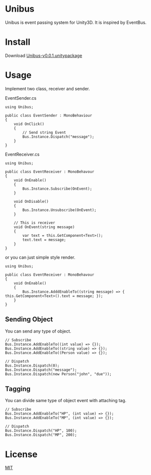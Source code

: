 # Unibus

Unibus is event passing system for Unity3D.
It is inspired by EventBus.

# Install

Download [Unibus-v0.0.1.unitypackage](https://github.com/mattak/Unibus/releases/download/0.0.1/Unibus-v0.0.1.unitypackage)

# Usage

Implement two class, receiver and sender.

EventSender.cs

```
using Unibus;

public class EventSender : MonoBehaviour
{
    void OnClick()
    {
        // Send string Event
        Bus.Instance.Dispatch("message");
    }
}
```

EventReceiver.cs

```
using Unibus;

public class EventReceiver : MonoBehavour
{
    void OnEnable()
    {
        Bus.Instance.Subscribe(OnEvent);
    }

    void OnDisable()
    {
        Bus.Instance.Unsubscribe(OnEvent);
    }

    // This is receiver 
    void OnEvent(string message)
    {
        var text = this.GetComponent<Text>();
        text.text = message;
    }
}
```

or you can just simple style render.

```
using Unibus;

public class EventReceiver : MonoBehavour
{
    void OnEnable()
    {
        Bus.Instance.AdddEnableTo((string message) => { this.GetComponent<Text>().text = message; });
    }
}
```

## Sending Object

You can send any type of object.

```
// Subscribe
Bus.Instance.AddEnableTo((int value) => {});
Bus.Instance.AddEnableTo((string value) => {});
Bus.Instance.AddEnableTo((Person value) => {});

// Dispatch
Bus.Instance.Dispatch(0);
Bus.Instance.Dispatch("message");
Bus.Instance.Dispatch(new Person("john", "due"));
```

## Tagging

You can divide same type of object event with attaching tag.

```
// Subscribe
Bus.Instance.AddEnableTo("HP", (int value) => {});
Bus.Instance.AddEnableTo("MP", (int value) => {});

// Dispatch
Bus.Instance.Dispatch("HP", 100);
Bus.Instance.Dispatch("MP", 200);
```

# License

[MIT](./LICENSE.md)
